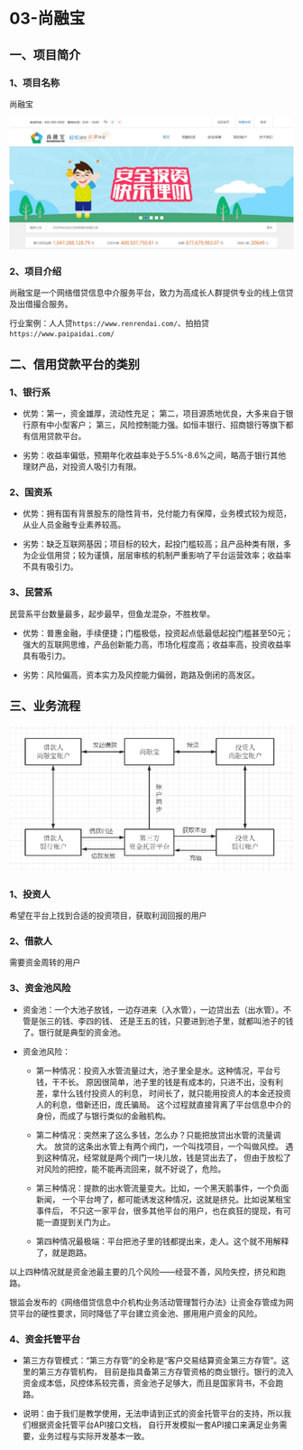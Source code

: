 # 03-尚融宝

## 一、项目简介

### 1、项目名称

尚融宝

![images](./images/49d0aa1c-8967-4ee9-b9ba-d8c7683c4ae0.jpg)

### 2、项目介绍

尚融宝是一个网络借贷信息中介服务平台，致力为高成长人群提供专业的线上信贷及出借撮合服务。

行业案例：人人贷`https://www.renrendai.com/`、拍拍贷`https://www.paipaidai.com/`

## 二、信用贷款平台的类别

### 1、银行系

- 优势：第一，资金雄厚，流动性充足； 第二，项目源质地优良，大多来自于银行原有中小型客户； 
第三，风险控制能力强。如恒丰银行、招商银行等旗下都有信用贷款平台。

- 劣势：收益率偏低，预期年化收益率处于5.5%-8.6%之间，略高于银行其他理财产品，对投资人吸引力有限。

### 2、国资系

- 优势：拥有国有背景股东的隐性背书，兑付能力有保障，业务模式较为规范，从业人员金融专业素养较高。

- 劣势：缺乏互联网基因；项目标的较大，起投门槛较高；且产品种类有限，多为企业信用贷；较为谨慎，层层审核的机制严重影响了平台运营效率；收益率不具有吸引力。

### 3、民营系

民营系平台数量最多，起步最早，但鱼龙混杂，不胜枚举。

- 优势：普惠金融，手续便捷；门槛极低，投资起点低最低起投门槛甚至50元；强大的互联网思维，产品创新能力高，市场化程度高；收益率高，投资收益率具有吸引力。

- 劣势：风险偏高，资本实力及风控能力偏弱，跑路及倒闭的高发区。

## 三、业务流程

![images](./images/2eab13bc-343b-4501-9f36-1aaac9916d75.png)

### 1、投资人

希望在平台上找到合适的投资项目，获取利润回报的用户

### 2、借款人

需要资金周转的用户

### 3、资金池风险

- 资金池：一个大池子放钱，一边存进来（入水管），一边贷出去（出水管）。不管是张三的钱、李四的钱、
  还是王五的钱，只要进到池子里，就都叫池子的钱了。银行就是典型的资金池。

- 资金池风险：

    - 第一种情况：投资入水管流量过大，池子里全是水。这种情况，平台亏钱，干不长。
      原因很简单，池子里的钱是有成本的，只进不出，没有利差，拿什么钱付投资人的利息，
      时间长了，就只能用投资人的本金还投资人的利息，借新还旧，庞氏骗局。
      这个过程就直接背离了平台信息中介的身份，而成了与银行类似的金融机构。

    - 第二种情况：突然来了这么多钱，怎么办？只能把放贷出水管的流量调大。
      放贷的这条出水管上有两个阀门，一个叫找项目，一个叫做风控。
      遇到这种情况，经常就是两个阀门一块儿放，钱是贷出去了，
      但由于放松了对风险的把控，能不能再流回来，就不好说了，危险。

    - 第三种情况：提款的出水管流量变大。比如，一个黑天鹅事件，一个负面新闻，
      一个平台垮了，都可能诱发这种情况，这就是挤兑。比如说某租宝事件后，
      不只这一家平台，很多其他平台的用户，也在疯狂的提现，有可能一直提到关门为止。

    - 第四种情况最极端：平台把池子里的钱都提出来，走人。这个就不用解释了，就是跑路。

以上四种情况就是资金池最主要的几个风险——经营不善，风险失控，挤兑和跑路。

银监会发布的《网络借贷信息中介机构业务活动管理暂行办法》让资金存管成为网贷平台的硬性要求，同时降低了平台建立资金池、挪用用户资金的风险。

### 4、资金托管平台

- 第三方存管模式：“第三方存管”的全称是“客户交易结算资金第三方存管”。这里的第三方存管机构，
  目前是指具备第三方存管资格的商业银行。银行的流入资金成本低，风控体系较完善，资金池子足够大，而且是国家背书，不会跑路。

- 说明：由于我们是教学使用，无法申请到正式的资金托管平台的支持，所以我们根据资金托管平台API接口文档，
  自行开发模拟一套API接口来满足业务需要，业务过程与实际开发基本一致。

